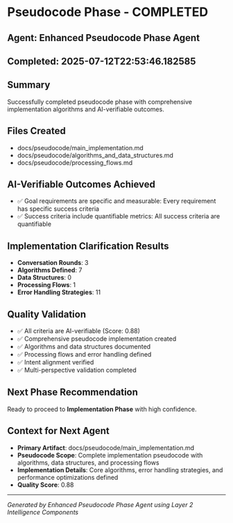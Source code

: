 # Pseudocode Phase - COMPLETED

## Agent: Enhanced Pseudocode Phase Agent
## Completed: 2025-07-12T22:53:46.182585

## Summary
Successfully completed pseudocode phase with comprehensive implementation algorithms and AI-verifiable outcomes.

## Files Created
- docs/pseudocode/main_implementation.md
- docs/pseudocode/algorithms_and_data_structures.md
- docs/pseudocode/processing_flows.md

## AI-Verifiable Outcomes Achieved
- ✅ Goal requirements are specific and measurable: Every requirement has specific success criteria
- ✅ Success criteria include quantifiable metrics: All success criteria are quantifiable

## Implementation Clarification Results
- **Conversation Rounds**: 3
- **Algorithms Defined**: 7
- **Data Structures**: 0
- **Processing Flows**: 1
- **Error Handling Strategies**: 11

## Quality Validation
- ✅ All criteria are AI-verifiable (Score: 0.88)
- ✅ Comprehensive pseudocode implementation created
- ✅ Algorithms and data structures documented
- ✅ Processing flows and error handling defined
- ✅ Intent alignment verified
- ✅ Multi-perspective validation completed

## Next Phase Recommendation
Ready to proceed to **Implementation Phase** with high confidence.

## Context for Next Agent
- **Primary Artifact**: docs/pseudocode/main_implementation.md
- **Pseudocode Scope**: Complete implementation pseudocode with algorithms, data structures, and processing flows
- **Implementation Details**: Core algorithms, error handling strategies, and performance optimizations defined
- **Quality Score**: 0.88

---
*Generated by Enhanced Pseudocode Phase Agent using Layer 2 Intelligence Components*
